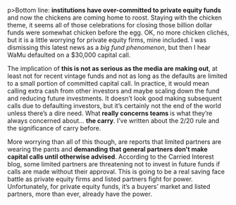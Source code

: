 p>Bottom line: <strong>institutions have over-committed to private equity funds</strong> and now the chickens are coming home to roost. Staying with the chicken theme, it seems all of those celebrations for closing those billion dollar funds were somewhat chicken before the egg. OK, no more chicken clichés, but it is a little worrying for private equity firms, mine included. I was dismissing this latest news as a <em>big fund phenomenon</em>, but then I hear WaMu defaulted on a $30,000 capital call.</p><p>The implication of <strong>this is not as serious as the media are making out</strong>, at least not for recent vintage funds and not as long as the defaults are limited to a small portion of committed capital call. In practice, it would mean calling extra cash from other investors and maybe scaling down the fund and reducing future investments. It doesn&#8217;t look good making subsequent calls due to defaulting investors, but it&#8217;s certainly not the end of the world unless there&#8217;s a dire need. What<strong> really concerns teams </strong>is what they&#8217;re always concerned about&#8230; <strong>the carry</strong>. I&#8217;ve written about the 2/20 rule and the significance of carry before.</p><p>More worrying than all of this though, are reports that limited partners are wearing the pants and <strong>demanding that general partners don&#8217;t make capital calls until otherwise advised</strong>. According to the Carried Interest blog, some limited partners are threatening not to invest in future funds if calls are made without their approval. This is going to be a real saving face battle as private equity firms and listed partners fight for power. Unfortunately, for private equity funds, it&#8217;s a buyers&#8217; market and listed partners, more than ever, already have the power.</p>
